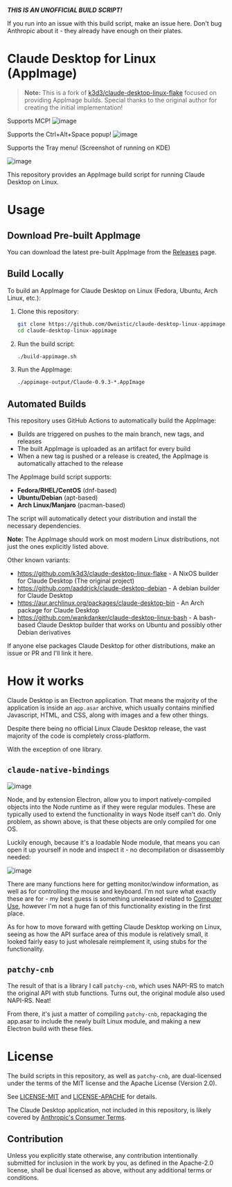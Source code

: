 ***THIS IS AN UNOFFICIAL BUILD SCRIPT!***

If you run into an issue with this build script, make an issue here. Don't bug Anthropic about it - they already have enough on their plates.

# Claude Desktop for Linux (AppImage)

> **Note:** This is a fork of [k3d3/claude-desktop-linux-flake](https://github.com/k3d3/claude-desktop-linux-flake) focused on providing AppImage builds. Special thanks to the original author for creating the initial implementation!

Supports MCP!
![image](https://github.com/user-attachments/assets/93080028-6f71-48bd-8e59-5149d148cd45)

Supports the Ctrl+Alt+Space popup!
![image](https://github.com/user-attachments/assets/1deb4604-4c06-4e4b-b63f-7f6ef9ef28c1)

Supports the Tray menu! (Screenshot of running on KDE)

![image](https://github.com/user-attachments/assets/ba209824-8afb-437c-a944-b53fd9ecd559)

This repository provides an AppImage build script for running Claude Desktop on Linux.

# Usage

## Download Pre-built AppImage

You can download the latest pre-built AppImage from the [Releases](https://github.com/Ownistic/claude-desktop-linux-appimage/releases) page.

## Build Locally

To build an AppImage for Claude Desktop on Linux (Fedora, Ubuntu, Arch Linux, etc.):

1. Clone this repository:
   ```bash
   git clone https://github.com/Ownistic/claude-desktop-linux-appimage.git
   cd claude-desktop-linux-appimage
   ```

2. Run the build script:
   ```bash
   ./build-appimage.sh
   ```

3. Run the AppImage:
   ```bash
   ./appimage-output/Claude-0.9.3-*.AppImage
   ```

## Automated Builds

This repository uses GitHub Actions to automatically build the AppImage:
- Builds are triggered on pushes to the main branch, new tags, and releases
- The built AppImage is uploaded as an artifact for every build
- When a new tag is pushed or a release is created, the AppImage is automatically attached to the release

The AppImage build script supports:
- **Fedora/RHEL/CentOS** (dnf-based)
- **Ubuntu/Debian** (apt-based)
- **Arch Linux/Manjaro** (pacman-based)

The script will automatically detect your distribution and install the necessary dependencies.

**Note:** The AppImage should work on most modern Linux distributions, not just the ones explicitly listed above.

Other known variants:
- https://github.com/k3d3/claude-desktop-linux-flake - A NixOS builder for Claude Desktop (The original project)
- https://github.com/aaddrick/claude-desktop-debian - A debian builder for Claude Desktop
- https://aur.archlinux.org/packages/claude-desktop-bin - An Arch package for Claude Desktop
- https://github.com/wankdanker/claude-desktop-linux-bash - A bash-based Claude Desktop builder that works on Ubuntu and possibly other Debian derivatives

If anyone else packages Claude Desktop for other distributions, make an issue or PR and I'll link it here.

# How it works

Claude Desktop is an Electron application. That means the majority of the application is inside an `app.asar` archive, which usually contains minified Javascript, HTML, and CSS, along with images and a few other things.

Despite there being no official Linux Claude Desktop release, the vast majority of the code is completely cross-platform.

With the exception of one library.

## `claude-native-bindings`

![image](https://github.com/user-attachments/assets/9b386f42-2565-441a-a351-9c09347f9f5f)

Node, and by extension Electron, allow you to import natively-compiled objects into the Node runtime as if they were regular modules.
These are typically used to extend the functionality in ways Node itself can't do. Only problem, as shown above, is that these objects
are only compiled for one OS.

Luckily enough, because it's a loadable Node module, that means you can open it up yourself in node and inspect it - no decompilation or disassembly needed:

![image](https://github.com/user-attachments/assets/b2f1e72c-f763-45c0-8631-2de5555ae653)

There are many functions here for getting monitor/window information, as well as for controlling the mouse and keyboard.
I'm not sure what exactly these are for - my best guess is something unreleased related to [Computer Use](https://docs.anthropic.com/en/docs/build-with-claude/computer-use),
however I'm not a huge fan of this functionality existing in the first place.

As for how to move forward with getting Claude Desktop working on Linux, seeing as how the API surface area of this module is relatively
small, it looked fairly easy to just wholesale reimplement it, using stubs for the functionality.

## `patchy-cnb`

The result of that is a library I call `patchy-cnb`, which uses NAPI-RS to match the original API with stub functions.
Turns out, the original module also used NAPI-RS. Neat!

From there, it's just a matter of compiling `patchy-cnb`, repackaging the app.asar to include the newly built Linux module, and
making a new Electron build with these files.

# License

The build scripts in this repository, as well as `patchy-cnb`, are dual-licensed under the terms of the MIT license and the Apache License (Version 2.0).

See [LICENSE-MIT](LICENSE-MIT) and [LICENSE-APACHE](LICENSE-APACHE) for details.

The Claude Desktop application, not included in this repository, is likely covered by [Anthropic's Consumer Terms](https://www.anthropic.com/legal/consumer-terms).

## Contribution

Unless you explicitly state otherwise, any contribution intentionally submitted
for inclusion in the work by you, as defined in the Apache-2.0 license, shall be dual licensed as above, without any
additional terms or conditions.
